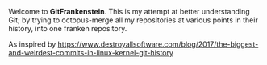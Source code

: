 Welcome to **GitFrankenstein**. This is my attempt at better understanding Git; by trying
to octopus-merge all my repositories at various points in their history, into one franken
repository.

As inspired by https://www.destroyallsoftware.com/blog/2017/the-biggest-and-weirdest-commits-in-linux-kernel-git-history